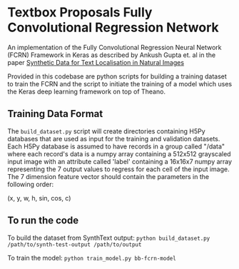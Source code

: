# Textbox Proposals Fully Convolutional Regression Network

An implementation of the Fully Convolutional Regression Neural Network (FCRN) Framework in Keras as described by Ankush Gupta et. al in the paper [Synthetic Data for Text Localisation in Natural Images](https://arxiv.org/abs/1604.06646)


Provided in this codebase are python scripts for building a training dataset to train the FCRN and the script to initiate the training of a model which uses the Keras deep learning framework on top of Theano.


## Training Data Format ##

The `build_dataset.py` script will create directories containing H5Py databases that are used as input for the training and validation datasets. Each H5Py database is assumed to have records in a group called "/data" where each record's data is a numpy array containing a 512x512 grayscaled input image with an attribute called 'label' containing a 16x16x7 numpy array representing the 7 output values to regress for each cell of the input image. The 7 dimension feature vector should contain the parameters in the following order:

  (x, y, w, h, sin, cos, c)


## To run the code ##

To build the dataset from SynthText output: `python build_dataset.py /path/to/synth-test-output /path/to/output`

To train the model: `python train_model.py bb-fcrn-model`

